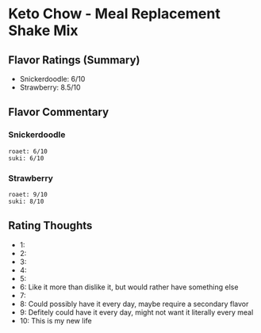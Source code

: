# Keto Chow - Meal Replacement Shake Mix

## Flavor Ratings (Summary)

- Snickerdoodle: 6/10
- Strawberry: 8.5/10

## Flavor Commentary

### Snickerdoodle

```
roaet: 6/10
suki: 6/10
```

### Strawberry

```
roaet: 9/10
suki: 8/10
```

## Rating Thoughts

- 1:
- 2:
- 3:
- 4:
- 5:
- 6: Like it more than dislike it, but would rather have something else
- 7:
- 8: Could possibly have it every day, maybe require a secondary flavor
- 9: Defitely could have it every day, might not want it literally every meal
- 10: This is my new life
